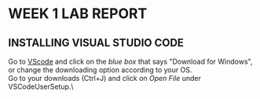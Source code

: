 # WEEK 1 LAB REPORT
INSTALLING VISUAL STUDIO CODE
---
Go to [VScode](https://code.visualstudio.com/) and click on the _blue box_ that says "Download for Windows", or change the downloading option according to your OS.\
Go to your downloads (Ctrl+J) and click on _Open File_ under VSCodeUserSetup.\
